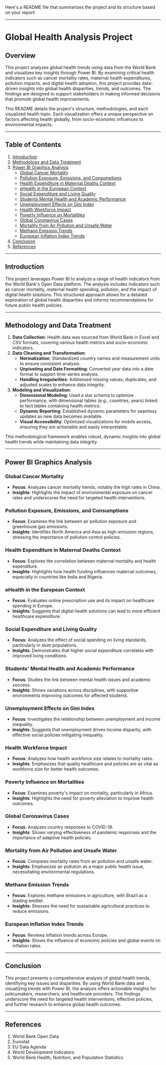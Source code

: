 Here's a README file that summarizes the project and its structure based on your report:

---

# Global Health Analysis Project

## Overview

This project analyzes global health trends using data from the World Bank and visualizes key insights through Power BI. By examining critical health indicators such as cancer mortality rates, maternal health expenditures, pollution impacts, and digital health adoption, this project provides data-driven insights into global health disparities, trends, and outcomes. The findings are designed to support stakeholders in making informed decisions that promote global health improvements.

This README details the project's structure, methodologies, and each visualized health topic. Each visualization offers a unique perspective on factors affecting health globally, from socio-economic influences to environmental impacts.

---

## Table of Contents

1. [Introduction](#introduction)
2. [Methodology and Data Treatment](#methodology-and-data-treatment)
3. [Power BI Graphics Analysis](#power-bi-graphics-analysis)
    - [Global Cancer Mortality](#global-cancer-mortality)
    - [Pollution Exposure, Emissions, and Consumptions](#pollution-exposure-emissions-and-consumptions)
    - [Health Expenditure in Maternal Deaths Context](#health-expenditure-in-maternal-deaths-context)
    - [eHealth in the European Context](#ehealth-in-the-european-context)
    - [Social Expenditure and Living Quality](#social-expenditure-and-living-quality)
    - [Students Mental Health and Academic Performance](#students-mental-health-and-academic-performance)
    - [Unemployment Effects on Gini Index](#unemployment-effects-on-gini-index)
    - [Health Workforce Impact](#health-workforce-impact)
    - [Poverty Influence on Mortalities](#poverty-influence-on-mortalities)
    - [Global Coronavirus Cases](#global-coronavirus-cases)
    - [Mortality from Air Pollution and Unsafe Water](#mortality-from-air-pollution-and-unsafe-water)
    - [Methane Emission Trends](#methane-emission-trends)
    - [European Inflation Index Trends](#european-inflation-index-trends)
4. [Conclusion](#conclusion)
5. [References](#references)

---

## Introduction

This project leverages Power BI to analyze a range of health indicators from the World Bank's Open Data platform. The analysis includes indicators such as cancer mortality, maternal health spending, pollution, and the impact of digital health solutions. This structured approach allows for a detailed exploration of global health disparities and informs recommendations for future public health policies.

---

## Methodology and Data Treatment

1. **Data Collection**: Health data was sourced from World Bank in Excel and CSV formats, covering various health metrics and socio-economic indicators.
2. **Data Cleaning and Transformation**:
    - **Normalization**: Standardized country names and measurement units to ensure consistent analysis.
    - **Unpivoting and Date Formatting**: Converted year data into a date format to support time-series analysis.
    - **Handling Irregularities**: Addressed missing values, duplicates, and adjusted scales to enhance data integrity.
3. **Modeling and Visualization**:
    - **Dimensional Modeling**: Used a star schema to optimize performance, with dimensional tables (e.g., countries, years) linked to fact tables containing health metrics.
    - **Dynamic Reporting**: Established dynamic parameters for seamless updates as new data becomes available.
    - **Visual Accessibility**: Optimized visualizations for mobile access, ensuring they are actionable and easily interpretable.

This methodological framework enables robust, dynamic insights into global health trends while maintaining data integrity.

---

## Power BI Graphics Analysis

### Global Cancer Mortality
- **Focus**: Analyzes cancer mortality trends, notably the high rates in China.
- **Insights**: Highlights the impact of environmental exposure on cancer rates and underscores the need for targeted health interventions.

### Pollution Exposure, Emissions, and Consumptions
- **Focus**: Examines the link between air pollution exposure and greenhouse gas emissions.
- **Insights**: Identifies North America and Asia as high-emission regions, stressing the importance of pollution control policies.

### Health Expenditure in Maternal Deaths Context
- **Focus**: Explores the correlation between maternal mortality and health expenditure.
- **Insights**: Highlights how health funding influences maternal outcomes, especially in countries like India and Nigeria.

### eHealth in the European Context
- **Focus**: Evaluates online prescription use and its impact on healthcare spending in Europe.
- **Insights**: Suggests that digital health solutions can lead to more efficient healthcare expenditure.

### Social Expenditure and Living Quality
- **Focus**: Analyzes the effect of social spending on living standards, particularly in slum populations.
- **Insights**: Demonstrates that higher social expenditure correlates with improved living conditions.

### Students' Mental Health and Academic Performance
- **Focus**: Studies the link between mental health issues and academic success.
- **Insights**: Shows variations across disciplines, with supportive environments improving outcomes for affected students.

### Unemployment Effects on Gini Index
- **Focus**: Investigates the relationship between unemployment and income inequality.
- **Insights**: Suggests that unemployment drives income disparity, with effective social policies mitigating inequality.

### Health Workforce Impact
- **Focus**: Analyzes how health workforce size relates to mortality rates.
- **Insights**: Emphasizes that quality healthcare and policies are as vital as workforce size for better health outcomes.

### Poverty Influence on Mortalities
- **Focus**: Examines poverty's impact on mortality, particularly in Africa.
- **Insights**: Highlights the need for poverty alleviation to improve health outcomes.

### Global Coronavirus Cases
- **Focus**: Analyzes country responses to COVID-19.
- **Insights**: Shows varying effectiveness of pandemic responses and the importance of adaptive health policies.

### Mortality from Air Pollution and Unsafe Water
- **Focus**: Compares mortality rates from air pollution and unsafe water.
- **Insights**: Emphasizes air pollution as a major public health issue, necessitating environmental regulations.

### Methane Emission Trends
- **Focus**: Explores methane emissions in agriculture, with Brazil as a leading emitter.
- **Insights**: Stresses the need for sustainable agricultural practices to reduce emissions.

### European Inflation Index Trends
- **Focus**: Reviews inflation trends across Europe.
- **Insights**: Shows the influence of economic policies and global events on inflation rates.

---

## Conclusion

This project presents a comprehensive analysis of global health trends, identifying key issues and disparities. By using World Bank data and visualizing trends with Power BI, the analysis offers actionable insights for policymakers, researchers, and healthcare providers. The findings underscore the need for targeted health interventions, effective policies, and further research to enhance global health outcomes.

---

## References

1. World Bank Open Data
2. Eurostat
3. EU Data Agenda
4. World Development Indicators
5. World Bank Health, Nutrition, and Population Statistics
